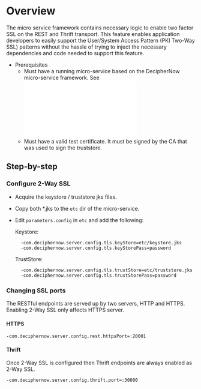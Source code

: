 # Overview
The micro service framework contains necessary logic to enable two factor SSL on the REST and Thrift transport. This feature enables application developers to easily support the User/System Access Pattern (PKI Two-Way SSL) patterns without the hassle of trying to inject the necessary dependencies and code needed to support this feature. 

- Prerequisites
    - Must have a running micro-service based on the DecipherNow micro-service framework. See ![](CreateNewMS.md)
    - Must have a valid test certificate. It must be signed by the CA that was used to sign the truststore.
    
## Step-by-step

### Configure 2-Way SSL

- Acquire the keystore / truststore jks files.
- Copy both *.jks to the `etc` dir of the micro-service.
- Edit `parameters.config` in `etc` and add the following:

    Keystore:

        -com.deciphernow.server.config.tls.keyStore=etc/keystore.jks
        -com.deciphernow.server.config.tls.keyStorePass=password
    
    TrustStore:
    
        -com.deciphernow.server.config.tls.trustStore=etc/truststore.jks
        -com.deciphernow.server.config.tls.trustStorePass=password
        
### Changing SSL ports
The RESTful endpoints are served up by two servers, HTTP and HTTPS. Enabling 2-Way SSL only affects HTTPS server.

#### HTTPS

    -com.deciphernow.server.config.rest.httpsPort=:20001

#### Thrift
Once 2-Way SSL is configured then Thrift endpoints are always enabled as 2-Way SSL.

    -com.deciphernow.server.config.thrift.port=:30000
    

    

